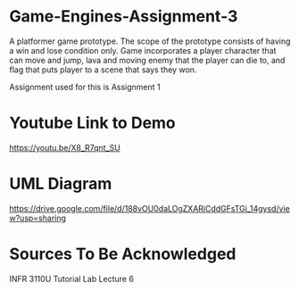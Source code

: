 # Game-Engines-Assignment-3
A platformer game prototype. The scope of the prototype consists of having a win and lose condition only. Game incorporates a player character that can move and jump, lava and moving enemy that the player can die to, and flag that puts player to a scene that says they won.

Assignment used for this is Assignment 1

# Youtube Link to Demo
https://youtu.be/X8_R7qnt_SU
# UML Diagram
https://drive.google.com/file/d/188vOU0daLOgZXARjCddGFsTGj_14gysd/view?usp=sharing
# Sources To Be Acknowledged
INFR 3110U Tutorial Lab Lecture 6

